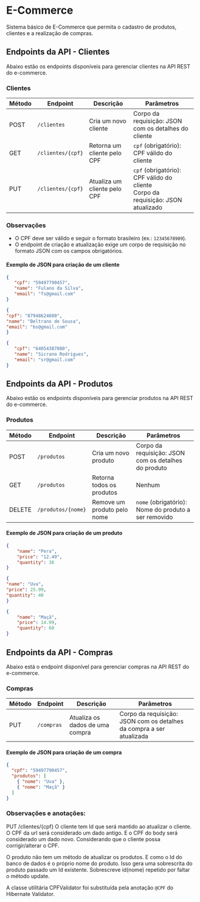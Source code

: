 # E-Commerce
Sistema básico de E-Commerce que permita o cadastro de produtos, clientes e a realização de compras.

## Endpoints da API - Clientes

Abaixo estão os endpoints disponíveis para gerenciar clientes na API REST do e-commerce.

### **Clientes**

| Método | Endpoint         | Descrição                     | Parâmetros                                                                 |
|--------|------------------|-------------------------------|----------------------------------------------------------------------------|
| POST   | `/clientes`      | Cria um novo cliente          | Corpo da requisição: JSON com os detalhes do cliente                       |
| GET    | `/clientes/{cpf}`| Retorna um cliente pelo CPF   | `cpf` (obrigatório): CPF válido do cliente                                 |
| PUT    | `/clientes/{cpf}`| Atualiza um cliente pelo CPF  | `cpf` (obrigatório): CPF válido do cliente<br>Corpo da requisição: JSON atualizado |

### Observações

- O CPF deve ser válido e seguir o formato brasileiro (ex.: `12345678909`).
- O endpoint de criação e atualização exige um corpo de requisição no formato JSON com os campos obrigatórios.

#### Exemplo de JSON para criação de um cliente
```json
{
   "cpf": "59497790457",
   "name": "Fulano da Silva",
   "email": "fs@gmail.com"
}
```

```json
{
"cpf": "87948624600",
"name": "Beltrano de Sousa",
"email": "bs@gmail.com"
}
```
        
```json
{
   "cpf": "64054387080",
   "name": "Sicrano Rodrigues",
   "email": "sr@gmail.com"
}
```

## Endpoints da API - Produtos

Abaixo estão os endpoints disponíveis para gerenciar produtos na API REST do e-commerce.

### **Produtos**

| Método | Endpoint           | Descrição                  | Parâmetros                                           |
|--------|--------------------|----------------------------|------------------------------------------------------|
| POST   | `/produtos`        | Cria um novo produto       | Corpo da requisição: JSON com os detalhes do produto |
| GET    | `/produtos`        | Retorna todos os produtos  | Nenhum                                               |
| DELETE | `/produtos/{nome}` | Remove um produto pelo nome | `nome` (obrigatório): Nome do produto a ser removido |

#### Exemplo de JSON para criação de um produto

```json
{
    "name": "Pera",
    "price": "12.49",
    "quantity": 36
}
```

```json
{
"name": "Uva",
"price": 25.99,
"quantity": 40
}
```

```json
{
    "name": "Maçã",
    "price": 14.99,
    "quantity": 60
}
```

## Endpoints da API - Compras

Abaixo está o endpoint disponível para gerenciar compras na API REST do e-commerce.

### **Compras**

| Método | Endpoint   | Descrição                     | Parâmetros                                                                 |
|--------|------------|-------------------------------|----------------------------------------------------------------------------|
| PUT    | `/compras` | Atualiza os dados de uma compra | Corpo da requisição: JSON com os detalhes da compra a ser atualizada       |

#### Exemplo de JSON para criação de um compra

```json
{
  "cpf": "59497790457",
  "produtos": [
    { "nome": "Uva" },
    { "nome": "Maçã" }
  ]
}
```

### Observações e anotações:

PUT /clientes/{cpf}
O cliente tem Id que será mantido ao atualizar o cliente.
O CPF da url será considerado um dado antigo.
E o CPF do body será considerado um dado novo.
Considerando que o cliente possa corrigir/alterar o CPF. 

O produto não tem um método de atualizar os produtos.
E como o Id do banco de dados é o próprio nome do produto.
Isso gera uma sobrescrita do produto passado um Id existente.
Sobrescreve id(nome) repetido por faltar o método update.

A classe utilitária CPFValidator foi substituída pela anotação ```@CPF``` do Hibernate Validator.
